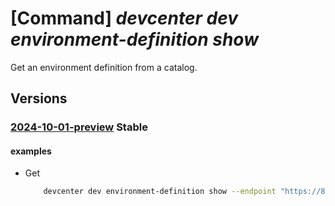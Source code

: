 # [Command] _devcenter dev environment-definition show_

Get an environment definition from a catalog.

## Versions

### [2024-10-01-preview](/Resources/data-plane/microsoft.devcenter/L3Byb2plY3RzL3t9L2NhdGFsb2dzL3t9L2Vudmlyb25tZW50ZGVmaW5pdGlvbnMve30=/2024-10-01-preview.xml) **Stable**

<!-- data-plane:microsoft.devcenter /projects/{}/catalogs/{}/environmentdefinitions/{} 2024-10-01-preview -->

#### examples

- Get
    ```bash
        devcenter dev environment-definition show --endpoint "https://8a40af38-3b4c-4672-a6a4-5e964b1870ed- contosodevcenter.centralus.devcenter.azure.com/" --project-name "DevProject" --catalog-name "myCatalog" --definition-name "foo"
    ```
